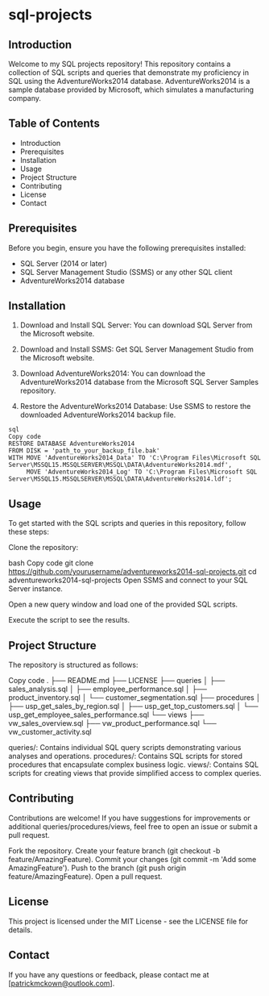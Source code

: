 # sql-projects


## Introduction
Welcome to my SQL projects repository! This repository contains a collection of SQL scripts and queries that demonstrate my proficiency in SQL using the AdventureWorks2014 database. AdventureWorks2014 is a sample database provided by Microsoft, which simulates a manufacturing company.

## Table of Contents
* Introduction
* Prerequisites
* Installation
* Usage
* Project Structure
* Contributing
* License
* Contact

## Prerequisites
Before you begin, ensure you have the following prerequisites installed:

* SQL Server (2014 or later)
* SQL Server Management Studio (SSMS) or any other SQL client
* AdventureWorks2014 database

## Installation

1. Download and Install SQL Server: You can download SQL Server from the Microsoft website.

2. Download and Install SSMS: Get SQL Server Management Studio from the Microsoft website.

3. Download AdventureWorks2014: You can download the AdventureWorks2014 database from the Microsoft SQL Server Samples repository.

4. Restore the AdventureWorks2014 Database: Use SSMS to restore the downloaded AdventureWorks2014 backup file.

```
sql
Copy code
RESTORE DATABASE AdventureWorks2014
FROM DISK = 'path_to_your_backup_file.bak'
WITH MOVE 'AdventureWorks2014_Data' TO 'C:\Program Files\Microsoft SQL Server\MSSQL15.MSSQLSERVER\MSSQL\DATA\AdventureWorks2014.mdf',
     MOVE 'AdventureWorks2014_Log' TO 'C:\Program Files\Microsoft SQL Server\MSSQL15.MSSQLSERVER\MSSQL\DATA\AdventureWorks2014.ldf';
```

## Usage
To get started with the SQL scripts and queries in this repository, follow these steps:

Clone the repository:

bash
Copy code
git clone https://github.com/yourusername/adventureworks2014-sql-projects.git
cd adventureworks2014-sql-projects
Open SSMS and connect to your SQL Server instance.

Open a new query window and load one of the provided SQL scripts.

Execute the script to see the results.

## Project Structure
The repository is structured as follows:

Copy code
.
├── README.md
├── LICENSE
├── queries
│   ├── sales_analysis.sql
│   ├── employee_performance.sql
│   ├── product_inventory.sql
│   └── customer_segmentation.sql
├── procedures
│   ├── usp_get_sales_by_region.sql
│   ├── usp_get_top_customers.sql
│   └── usp_get_employee_sales_performance.sql
└── views
    ├── vw_sales_overview.sql
    ├── vw_product_performance.sql
    └── vw_customer_activity.sql
    
queries/: Contains individual SQL query scripts demonstrating various analyses and operations.
procedures/: Contains SQL scripts for stored procedures that encapsulate complex business logic.
views/: Contains SQL scripts for creating views that provide simplified access to complex queries.

## Contributing
Contributions are welcome! If you have suggestions for improvements or additional queries/procedures/views, feel free to open an issue or submit a pull request.

Fork the repository.
Create your feature branch (git checkout -b feature/AmazingFeature).
Commit your changes (git commit -m 'Add some AmazingFeature').
Push to the branch (git push origin feature/AmazingFeature).
Open a pull request.

## License
This project is licensed under the MIT License - see the LICENSE file for details.

## Contact
If you have any questions or feedback, please contact me at [patrickmckown@outlook.com].

